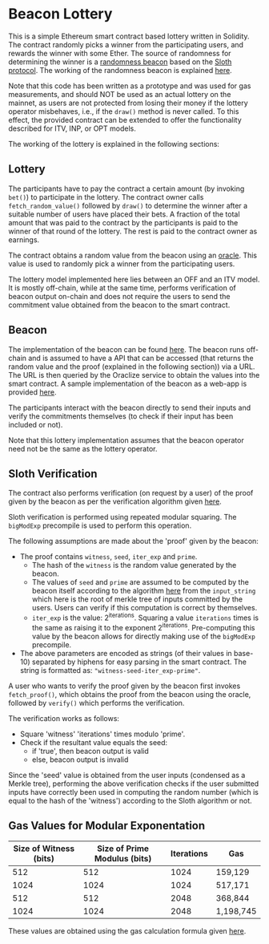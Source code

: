 # Beacon Lottery

This is a simple Ethereum smart contract based lottery written in Solidity. The contract randomly picks a winner from the participating users, and rewards the winner with some Ether. The source of randomness for determining the winner is a [randomness beacon](http://www.copenhagen-interpretation.com/home/cryptography/cryptographic-beacons) based on the [Sloth protocol](https://eprint.iacr.org/2015/366). The working of the randomness beacon is explained [here](https://www.univie.ac.at/ct/stefan/blockchain19.pdf).

Note that this code has been written as a prototype and was used for gas measurements, and should NOT be used as an actual lottery on the mainnet, as users are not protected from losing their money if the lottery operator misbehaves, i.e., if the `draw()` method is never called. To this effect, the provided contract can be extended to offer the functionality described for ITV, INP, or OPT models.

The working of the lottery is explained in the following sections:

## Lottery

The participants have to pay the contract a certain amount (by invoking `bet()`) to participate in the lottery. 
The contract owner calls `fetch_random_value()` followed by `draw()` to determine the winner after a suitable number of users have placed their bets. A fraction of the total amount that was paid to the contract by the participants is paid to the winner of that round of the lottery. The rest is paid to the contract owner as earnings.

The contract obtains a random value from the beacon using an [oracle](www.oraclize.it). This value is used to randomly pick a winner from the participating users.

The lottery model implemented here lies between an OFF and an ITV model. It is mostly off-chain, while at the same time, performs verification of beacon output on-chain and does not require the users to send the commitment value obtained from the beacon to the smart contract.

## Beacon

The implementation of the beacon can be found [here](https://github.com/randomchain/randbeacon). The beacon runs off-chain and is assumed to have a API that can be accessed (that returns the random value and the proof (explained in the following section)) via a URL. The URL is then queried by the Oraclize service to obtain the values into the smart contract. A sample implementation of the beacon as a web-app is provided [here](https://github.com/randomchain/randbeacon/blob/master/extra_apps/wapp.py).

The participants interact with the beacon directly to send their inputs and verify the commitments themselves (to check if their input has been included or not).

Note that this lottery implementation assumes that the beacon operator need not be the same as the lottery operator.

## Sloth Verification

The contract also performs verification (on request by a user) of the proof given by the beacon as per the verification algorithm given [here](https://github.com/randomchain/pysloth/blob/3ed53be7cb4da03aa83b4799729151454aa934a1/sloth.c#L200).

Sloth verification is performed using repeated modular squaring. The `bigModExp` precompile is used to perform this operation.

The following assumptions are made about the 'proof' given by the beacon:
- The proof contains `witness`, `seed`, `iter_exp` and `prime`.
    - The hash of the `witness` is the random value generated by the beacon.
    - The values of `seed` and `prime` are assumed to be computed by the beacon itself according to the algorithm [here](https://github.com/randomchain/pysloth/blob/3ed53be7cb4da03aa83b4799729151454aa934a1/sloth.c#L99) from the `input_string` which here is the root of merkle tree of inputs committed by the users. Users can verify if this computation is correct by themselves.
    - `iter_exp` is the value: 2<sup>iterations</sup>. Squaring a value `iterations` times is the same as raising it to the exponent 2<sup>iterations</sup>. Pre-computing this value by the beacon allows for directly making use of the `bigModExp` precompile.
- The above parameters are encoded as strings (of their values in base-10) separated by hiphens for easy parsing in the smart contract. The string is formatted as: `"witness-seed-iter_exp-prime"`.

A user who wants to verify the proof given by the beacon first invokes `fetch_proof()`, which obtains the proof from the beacon using the oracle, followed by `verify()` which performs the verification.

The verification works as follows:
- Square 'witness' 'iterations' times modulo 'prime'.
- Check if the resultant value equals the seed:
    - if 'true', then beacon output is valid
    - else, beacon output is invalid

Since the 'seed' value is obtained from the user inputs (condensed as a Merkle tree), performing the above verification checks if the user submitted inputs have correctly been used in computing the random number (which is equal to the hash of the 'witness') according to the Sloth algorithm or not.

## Gas Values for Modular Exponentation

| Size of Witness (bits) | Size of Prime Modulus (bits) | Iterations | Gas       |
|------------------------|------------------------------|------------|-----------|
| 512                    | 512                          | 1024       | 159,129   |
| 1024                   | 1024                         | 1024       | 517,171   |
| 512                    | 512                          | 2048       | 368,844   |
| 1024                   | 1024                         | 2048       | 1,198,745 |

These values are obtained using the gas calculation formula given [here](https://eips.ethereum.org/EIPS/eip-198).

